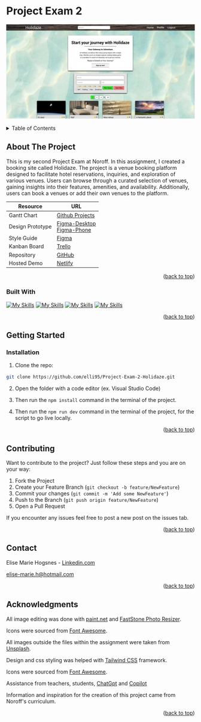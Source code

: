 <a name="readme-top"></a>

# Project Exam 2

[![JavaScript Project Exam 2 - ScreenShot][project-screenshot]](https://deft-custard-1af5d7.netlify.app/)

<!-- TABLE OF CONTENTS -->
<details>
  <summary>Table of Contents</summary>
  <ol>
    <li>
      <a href="#about-the-project">About The Project</a>
    <ul>
        <li><a href="#built-with">Built With</a></li>
      </ul> 
    </li>
    <li>
      <a href="#getting-started">Getting Started</a>
      <ul>
        <li><a href="#Installation">Installation</a></li>
      </ul>
    </li>
    <li><a href="#Contributing">Contributing</a></li>
    <li><a href="#contact">Contact</a></li>
    <li><a href="#acknowledgments">Acknowledgments</a></li>
  </ol>
</details>

<!-- ABOUT THE PROJECT -->

## About The Project

This is my second Project Exam at Noroff.
In this assignment, I created a booking site called Holidaze.
The project is a venue booking platform designed to facilitate hotel reservations, inquiries, and exploration of various venues. Users can browse through a curated selection of venues, gaining insights into their features, amenities, and availability. Additionally, users can book a venues or add their own venues to the platform.

| Resource         | URL                                                                                                                                                                                                                                                                                                            |
| ---------------- | -------------------------------------------------------------------------------------------------------------------------------------------------------------------------------------------------------------------------------------------------------------------------------------------------------------- |
| Gantt Chart      | [Github Projects](https://github.com/users/elli95/projects/2/views/1)                                                                                                                                                                                                                                          |
| Design Prototype | [Figma-Desktop](https://www.figma.com/file/UB39gefXyTDZc9fTQIV1d2/Project-exam-2-Holidaze?type=design&node-id=0%3A1&mode=design&t=P8iPb3b5Lm3OKXCA-1)<br />[Figma-Phone](https://www.figma.com/file/UB39gefXyTDZc9fTQIV1d2/Project-exam-2-Holidaze?type=design&node-id=2%3A2&mode=design&t=P8iPb3b5Lm3OKXCA-1) |
| Style Guide      | [Figma](https://www.figma.com/file/UB39gefXyTDZc9fTQIV1d2/Project-exam-2-Holidaze?type=design&node-id=2%3A3&mode=design&t=P8iPb3b5Lm3OKXCA-1)                                                                                                                                                                  |
| Kanban Board     | [Trello](https://trello.com/b/VsjjZKQv/project-exam-2-holidaze)                                                                                                                                                                                                                                                |
| Repository       | [GitHub](https://github.com/elli95/Project-Exam-2-Holidaze)                                                                                                                                                                                                                                                    |
| Hosted Demo      | [Netlify](https://deft-custard-1af5d7.netlify.app/)                                                                                                                                                                                                                                                            |

<!-- View the live version [here]() -->

<p align="right">(<a href="#readme-top">back to top</a>)</p>

### Built With

[![My Skills](https://skillicons.dev/icons?i=react)](https://react.dev/)
[![My Skills](https://skillicons.dev/icons?i=js)](https://developer.mozilla.org/en-US/docs/Web/JavaScript)
[![My Skills](https://skillicons.dev/icons?i=tailwindcss)](https://tailwindcss.com/)
[![My Skills](https://skillicons.dev/icons?i=css)](https://developer.mozilla.org/en-US/docs/Web/CSS)

<p align="right">(<a href="#readme-top">back to top</a>)</p>

<!-- GETTING STARTED -->

## Getting Started

### Installation

1. Clone the repo:

```bash
git clone https://github.com/elli95/Project-Exam-2-Holidaze.git
```

2. Open the folder with a code editor (ex. Visual Studio Code)

3. Then run the `npm install` command in the terminal of the project.

4. Then run the `npm run dev` command in the terminal of the project, for the script to go live locally.

<p align="right">(<a href="#readme-top">back to top</a>)</p>

<!-- Contributing -->

## Contributing

Want to contribute to the project?
Just follow these steps and you are on your way:

1. Fork the Project
2. Create your Feature Branch (`git checkout -b feature/NewFeature`)
3. Commit your changes (`git commit -m 'Add some NewFeature'`)
4. Push to the Branch (`git push origin feature/NewFeature`)
5. Open a Pull Request

If you encounter any issues feel free to post a new post on the issues tab.

<p align="right">(<a href="#readme-top">back to top</a>)</p>

<!-- CONTACT -->

## Contact

Elise Marie Hogsnes - [Linkedin.com](https://www.linkedin.com/in/elise-marie-hogsnes-77b13b1aa/)

[elise-marie.h@hotmail.com](mailto:elise-marie.h@hotmail.com)

<p align="right">(<a href="#readme-top">back to top</a>)</p>

<!-- ACKNOWLEDGMENTS -->

## Acknowledgments

All image editing was done with [paint.net](https://www.getpaint.net/) and [FastStone Photo Resizer](https://www.faststone.org/FSResizerDetail.htm).

Icons were sourced from [Font Awesome](https://fontawesome.com).

All images outside the files within the assignment were taken from [Unsplash](https://unsplash.com/).

Design and css styling was helped with [Tailwind CSS](https://tailwindcss.com/) framework.

Icons were sourced from [Font Awesome](https://fontawesome.com).

Assistance from teachers, students, [ChatGpt](https://chat.openai.com/) and [Copilot](https://copilot.microsoft.com/)

Information and inspiration for the creation of this project came from Noroff's curriculum.

<p align="right">(<a href="#readme-top">back to top</a>)</p>

[project-screenshot]: src/images/project-exam-2-holidaze.webp
